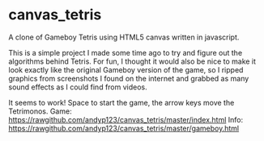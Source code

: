 canvas_tetris
=============

A clone of Gameboy Tetris using HTML5 canvas written in javascript.

This is a simple project I made some time ago to try and figure out the algorithms behind Tetris.
For fun, I thought it would also be nice to make it look exactly like the original Gameboy version
of the game, so I ripped graphics from screenshots I found on the internet and grabbed as many
sound effects as I could find from videos.

It seems to work! Space to start the game, the arrow keys move the Tetrimonos.
Game: https://rawgithub.com/andyp123/canvas_tetris/master/index.html
Info: https://rawgithub.com/andyp123/canvas_tetris/master/gameboy.html
